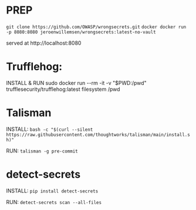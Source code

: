# PREP

`git clone https://github.com/OWASP/wrongsecrets.git`
`docker docker run -p 8080:8080 jeroenwillemsen/wrongsecrets:latest-no-vault`

served at http://localhost:8080

# Trufflehog:
INSTALL & RUN
sudo docker run --rm -it -v "$PWD:/pwd" trufflesecurity/trufflehog:latest filesystem /pwd

# Talisman
INSTALL: 
`bash -c "$(curl --silent https://raw.githubusercontent.com/thoughtworks/talisman/main/install.sh)"`

RUN: 
`talisman -g pre-commit`


# detect-secrets
INSTALL: 
`pip install detect-secrets` 

RUN: 
`detect-secrets scan --all-files`

